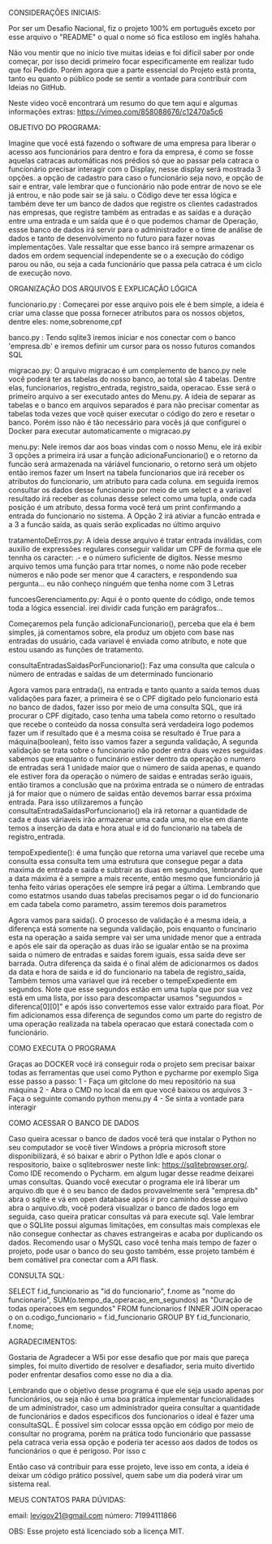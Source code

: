 CONSIDERAÇÕES INICIAIS:

Por ser um Desafio Nacional, fiz o projeto 100% em português exceto por esse arquivo o "README" o qual o nome só fica estiloso em inglês hahaha.

Não vou mentir que no inicio tive muitas ideias e foi difícil saber por onde começar, por isso decidi primeiro focar especificamente em realizar tudo que foi Pedido. Porém agora que a parte essencial do Projeto está pronta, tanto eu quanto  o público pode se sentir a vontade para contribuir com Ideias no GitHub.

Neste video você encontrará um resumo do que tem aqui e algumas informações extras: https://vimeo.com/858088676/c12470a5c6


OBJETIVO DO PROGRAMA:

Imagine que você está fazendo o software de uma empresa para liberar o acesso aos funcionários para dentro e fora da empresa, é como se fosse aquelas catracas automáticas nos prédios só que ao passar pela catraca o funcionário precisar interagir com o Display, nesse display será mostrada 3 opções. a opção de cadastro para caso o funcionário seja novo, e opção de sair e entrar, vale lembrar que o funcionário não pode entrar de novo se ele já entrou, e não pode sair se já saiu. o Código deve ter essa lógica e também deve ter um banco de dados que registre os clientes cadastrados nas empresas, que registre também as entradas e as saídas e a duração entre uma entrada e um saída que é o que podemos chamar de Operação, essse banco de dados irá servir para o administrador e o time de análise de dados e tanto de desenvolvimento no futuro para fazer novas implementações. Vale ressaltar que esse banco irá sempre armazenar os dados em ordem sequencial independente se o a execução do código parou ou não, ou seja a cada funcionário que passa pela catraca é um ciclo de execução novo.

ORGANIZAÇÃO DOS ARQUIVOS E EXPLICAÇÃO LÓGICA


funcionario.py : Começarei por esse arquivo pois ele é bem simple, a ideia é criar uma classe que possa fornecer atributos para os nossos objetos, dentre eles: nome,sobrenome,cpf

banco.py : Tendo sqlite3 iremos iniciar e nos conectar com o banco 'empresa.db' e iremos definir um cursor para os nosso futuros comandos SQL

migracao.py: O arquivo migracao é um complemento de banco.py nele você poderá ter as tabelas do nosso banco, ao total são 4 tabelas. Dentre elas, funcionarios, registro_entrada, registro_saida, operacao. Esse será o primeiro arquivo a ser executado antes do Menu.py. A ideia de separar as tabelas e o banco em arquivos separados é para não precisar comentar as tabelas toda vezes que você quiser executar o código do zero e resetar o banco. Porém isso não é tão necessário para vocês já que configurei o Docker para executar automaticamente o migracao.py

menu.py: Nele iremos dar aos boas vindas com o nosso Menu, ele irá exibir 3 opções a primeira irá usar a função adicionaFuncionario() e o retorno da funcão será armazenada na váriável funcionario, o retorno será um objeto então iremos fazer um Insert na tabela funcionarios que irá receber os atributos do funcionario, um atributo para cada coluna. em seguida iremos consultar os dados desse funcionario por meio de um select e a variavel resultado irá receber as colunas desse select como uma tupla, onde cada posição é um atributo, dessa forma  você terá um print confirmando a entrada do funcionario no sistema. A Opção 2 irá ativiar a funcão entrada e a 3 a funcão saída, as quais serão explicadas no último arquivo

tratamentoDeErros.py: A ideia desse arquivo é tratar entrada inválidas, com auxilio de expressões regulares conseguir validar um CPF de forma que ele tennha os caracter: .- e o número suficiente de digitos. Nesse mesmo arquivo temos uma função para trtar nomes, o nome não pode receber números e não pode ser menor que 4 caracters, e respondendo sua pergunta... eu não conheço ninguém que tenha nome com 3 Letras

funcoesGerenciamento.py: Aqui é o ponto quente do código, onde temos toda a lógica essencial. irei dividir cada função em parágrafos...

Começaremos pela função adicionaFuncionario(), perceba que ela é bem simples, já comentamos sobre, ela produz um objeto com base nas entradas do usuário, cada variavel é enviada como atributo, e note que estou usando as funções de tratamento.

consultaEntradasSaidasPorFuncionario(): Faz uma consulta que calcula o número de entradas e saídas de um determinado funcionario

Agora vamos para entrada(), na entrada e tanto quanto a saida temos duas validações para fazer, a primeira é se o CPF digitado pelo funcionario está no banco de dados, fazer isso por meio de uma consulta SQL, que irá procurar o CPF digitado, caso tenha uma tabela como retorno o resultado que recebe o conteúdo da nossa consulta será verdadeira logo podemos fazer um if resultado que é a mesma coisa se resultado é True para a máquina(boolean), feito isso vamos fazer a segunda validação, A segunda validação se trata sobre o funcionario não poder entra duas vezes seguidas sabemos que enquanto o funcinário estiver dentro da operação o numero de entradas será 1 unidade maior que o número de saida apenas, e quando ele estiver fora da operação o número de saidas e entradas serão iguais, então tiramos a conclusão que na próxima entrada se o número de entradas já for maior que o número de saidas então devemos barrar essa próxima entrada. Para isso utilizaremos a função consultaEntradaSaidasPorfuncionario() ela irá retornar a quantidade de cada e duas váriaveis irão armazenar  uma cada uma, no else em diante temos a inserção da data e hora atual e id do funcionario na tabela de registro_entrada.

tempoExpediente(): é uma função que retorna uma variavel que recebe uma consulta essa consulta tem uma estrutura que consegue pegar a data maxima de entrada e saida e subtrair as duas em segundos, lembrando que a data máxima é a sempre a mais recente, então mesmo que  funcionário já tenha feito várias operações ele sempre irá pegar a última. Lembrando que como estatmos usando duas tabelas precisamos pegar o id do funcionario em cada tabela como parametro, assim teremos dois parametros

Agora vamos para saida(). O processo de validação é a mesma ideia, a diferença está somente na segunda validação, pois enquanto o funcinario esta na operação a saida sempre vai ser uma unidade menor que a entrada e após ele sair da operação as duas irão se igualar então se na proxima saida o número de entradas e saidas forem iguais, essa saida deve ser barrada. Outra diferença da saida é o final além de adicionarmos os dados da data e hora de saida e id do funcionario na tabela de registro_saida, Também temos uma variavel que irá receber o tempeExpediente em segundos. Note que esse segundos estão em uma tupla que por sua vez está em uma lista, por isso para descompactar usamos "seguundos = diferenca[0][0]" e após isso convertemos esse valor extraido para float. Por fim adicionamos essa diferença de segundos como um parte do registro de uma operação realizada na tabela operacao que estará conectada com o funcionário.

COMO EXECUTA O PROGRAMA

Graças ao DOCKER você irá conseguir roda o projeto  sem precisar baixar todas as ferramentas que usei como Python e pycharme por exemplo
Siga esse passo a passo:
1 - Faça um gitclone do meu repositório na sua máquina
2 - Abra o CMD no local da em que você baixou os arquivos 
3 - Faça o seguinte comando python menu.py
4 - Se sinta a vontade para interagir 

COMO ACESSAR O BANCO DE DADOS

Caso queira acessar o banco de dados você terá que instalar o Python no seu computador se você tiver Windows a própria microsoft store disponibilizará, é só baixar e abrir o Python Idle e após clonar o respositorio, baixe o sqlitebroswer neste link: https://sqlitebrowser.org/. Como IDE recomendo o Pycharm. em algum lugar desse readme deixarei umas consultas. Quando você executar o programa ele irá liberar um arquivo.db que é o seu banco de dados provavelmente será "empresa.db" abra o sqlite e vá em open database após ir pro caminho desse arquivo abra o arquivo.db, você poderá visualizar o banco de dados logo em seguida, caso queira praticar consultas vá para execute sql. Vale lembrar que o SQLlite possui algumas limitações, em consultas mais complexas ele não consegue conhectar as chaves estrangeiras e acaba por duplicando os dados. Recomendo usar o MySQL caso você tenha mais tempo de fazer o projeto, pode usar o banco do seu gosto também, esse projeto também é bem comátivel pra conectar com a API flask.

CONSULTA SQL:

SELECT
    f.id_funcionario as "id do funcionario",
    f.nome as "nome do funcionario",
    SUM(o.tempo_da_operacao_em_segundos) as "Duração de todas operacoes em segundos"
FROM
    funcionarios f
INNER JOIN
    operacao o on o.codigo_funcionario = f.id_funcionario
GROUP BY
    f.id_funcionario, f.nome;



AGRADECIMENTOS:

Gostaria de Agradecer a W5i por esse desafio que por mais que pareça simples, foi muito divertido de resolver e desafiador, seria muito divertido poder enfrentar desafios como esse no dia a dia.

Lembrando que o objetivo desse programa é que ele seja usado apenas por funcionários, ou seja não é uma boa prática implementar funcionalidades de um administrador, caso um administrador queira consultar a quantidade de funcionários e dados especificos dos funcionarios o ideal é fazer uma consultaSQL. É possível sim colocar esssa opção em código por meio de consultar no programa, porém na prática todo funcionário que passasse pela catraca veria essa opção e poderia ter acesso aos dados de todos os funcionários o que é perigoso. Por isso c

Então caso vá contribuir para esse projeto, leve isso em conta, a ideia é deixar um código prático possível, quem sabe um dia poderá virar um sistema real.

MEUS CONTATOS PARA DÚVIDAS:

email: levigov21@gmail.com
número: 71994111866

OBS: Esse projeto está licenciado sob a licença MIT.
